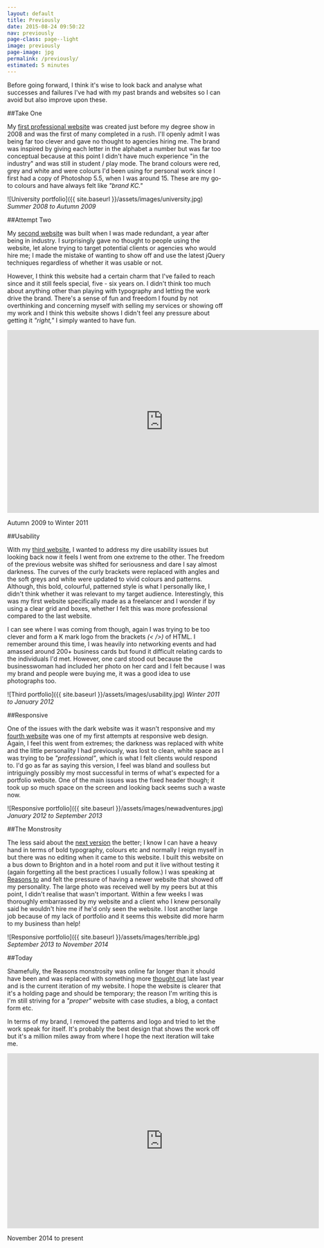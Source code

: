 ```yaml
---
layout: default
title: Previously
date: 2015-08-24 09:50:22
nav: previously
page-class: page--light
image: previously
page-image: jpg
permalink: /previously/
estimated: 5 minutes
---
```


Before going forward, I think it's wise to look back and analyse what successes and failures I've had with my past brands and websites so I can avoid but also improve upon these.

##Take One

My [first professional website](http://kcory.co/1KK1eUb) was created just before my degree show in 2008 and was the first of many completed in a rush. I'll openly admit I was being far too clever and gave no thought to agencies hiring me. The brand was inspired by giving each letter in the alphabet a number but was far too conceptual because at this point I didn't have much experience "in the industry" and was still in student / play mode. The brand colours were red, grey and white and were colours I'd been using for personal work since I first had a copy of Photoshop 5.5, when I was around 15. These are my go-to colours and have always felt like *"brand KC."*

![University portfolio]({{ site.baseurl }}/assets/images/university.jpg)
*Summer 2008 to Autumn 2009*

##Attempt Two

My [second website](http://kcory.co/1NF8VjT) was built when I was made redundant, a year after being in industry. I surprisingly gave no thought to people using the website, let alone trying to target potential clients or agencies who would hire me; I made the mistake of wanting to show off and use the latest jQuery techniques regardless of whether it was usable or not.

However, I think this website had a certain charm that I've failed to reach since and it still feels special, five - six years on. I didn't think too much about anything other than playing with typography and letting the work drive the brand. There's a sense of fun and freedom I found by not overthinking and concerning myself with selling my services or showing off my work and I think this website shows I didn't feel any pressure about getting it *"right,"* I simply wanted to have fun.

<iframe src="https://player.vimeo.com/video/137236828?color=000000&title=0&byline=0&portrait=0" width="720" height="422" frameborder="0" webkitallowfullscreen mozallowfullscreen allowfullscreen></iframe><p class="caption">Autumn 2009 to Winter 2011</p>

##Usability

With my [third website](http://kcory.co/1Js2ydr), I wanted to address my dire usability issues but looking back now it feels I went from one extreme to the other. The freedom of the previous website was shifted for seriousness and dare I say almost darkness. The curves of the curly brackets were replaced with angles and the soft greys and white were updated to vivid colours and patterns. Although, this bold, colourful, patterned style is what I personally like, I didn't think whether it was relevant to my target audience. Interestingly, this was my first website specifically made as a freelancer and I wonder if by using a clear grid and boxes, whether I felt this was more professional compared to the last website.

I can see where I was coming from though, again I was trying to be too clever and form a K mark logo from the brackets *(< />)* of HTML. I remember around this time, I was heavily into networking events and had amassed around 200+ business cards but found it difficult relating cards to the individuals I'd met. However, one card stood out because the businesswoman had included her photo on her card and I felt because I was my brand and people were buying me, it was a good idea to use photographs too.

![Third portfolio]({{ site.baseurl }}/assets/images/usability.jpg)
*Winter 2011 to January 2012*

##Responsive

One of the issues with the dark website was it wasn't responsive and my [fourth website](http://kcory.co/1NPQfM1) was one of my first attempts at responsive web design. Again, I feel this went from extremes; the darkness was replaced with white and the little personality I had previously, was lost to clean, white space as I was trying to be *"professional"*, which is what I felt clients would respond to. I'd go as far as saying this version, I feel was bland and soulless but intriguingly possibly my most successful in terms of what's expected for a portfolio website. One of the main issues was the fixed header though; it took up so much space on the screen and looking back seems such a waste now.

![Responsive portfolio]({{ site.baseurl }}/assets/images/newadventures.jpg)
*January 2012 to September 2013*

##The Monstrosity

The less said about the [next version](http://kcory.co/1I9h4Wu) the better; I know I can have a heavy hand in terms of bold typography, colours etc and normally I reign myself in but there was no editing when it came to this website. I built this website on a bus down to Brighton and in a hotel room and put it live without testing it (again forgetting all the best practices I usually follow.) I was speaking at [Reasons to](http://reasons.to) and felt the pressure of having a newer website that showed off my personality. The large photo was received well by my peers but at this point, I didn't realise that wasn't important. Within a few weeks I was thoroughly embarrassed by my website and a client who I knew personally said he wouldn't hire me if he'd only seen the website. I lost another large job because of my lack of portfolio and it seems this website did more harm to my business than help!

![Responsive portfolio]({{ site.baseurl }}/assets/images/terrible.jpg)
*September 2013 to November 2014*

##Today

Shamefully, the Reasons monstrosity was online far longer than it should have been and was replaced with something more [thought out](http://kcory.co/1KrttqO) late last year and is the current iteration of my website. I hope the website is clearer that it's a holding page and should be temporary; the reason I'm writing this is I'm still striving for a *"proper"* website with case studies, a blog, a contact form etc.

In terms of my brand, I removed the patterns and logo and tried to let the work speak for itself. It's probably the best design that shows the work off but it's a million miles away from where I hope the next iteration will take me.

<iframe src="https://player.vimeo.com/video/137237200?&color=000000&title=0&byline=0&portrait=0" width="720" height="404" frameborder="0" webkitallowfullscreen mozallowfullscreen allowfullscreen></iframe><p class="caption">November 2014 to present</p>
